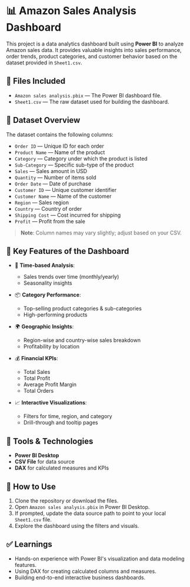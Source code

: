 # 📊 Amazon Sales Analysis Dashboard

This project is a data analytics dashboard built using **Power BI** to analyze Amazon sales data. It provides valuable insights into sales performance, order trends, product categories, and customer behavior based on the dataset provided in `Sheet1.csv`.

## 📁 Files Included

- `Amazon sales analysis.pbix` — The Power BI dashboard file.
- `Sheet1.csv` — The raw dataset used for building the dashboard.

## 🧾 Dataset Overview

The dataset contains the following columns:

- `Order ID` — Unique ID for each order
- `Product Name` — Name of the product
- `Category` — Category under which the product is listed
- `Sub-Category` — Specific sub-type of the product
- `Sales` — Sales amount in USD
- `Quantity` — Number of items sold
- `Order Date` — Date of purchase
- `Customer ID` — Unique customer identifier
- `Customer Name` — Name of the customer
- `Region` — Sales region
- `Country` — Country of order
- `Shipping Cost` — Cost incurred for shipping
- `Profit` — Profit from the sale

> **Note**: Column names may vary slightly; adjust based on your CSV.

## 📌 Key Features of the Dashboard

- 📅 **Time-based Analysis**:
  - Sales trends over time (monthly/yearly)
  - Seasonality insights

- 📦 **Category Performance**:
  - Top-selling product categories & sub-categories
  - High-performing products

- 🌍 **Geographic Insights**:
  - Region-wise and country-wise sales breakdown
  - Profitability by location

- 💰 **Financial KPIs**:
  - Total Sales
  - Total Profit
  - Average Profit Margin
  - Total Orders

- 📈 **Interactive Visualizations**:
  - Filters for time, region, and category
  - Drill-through and tooltip pages

## 🔧 Tools & Technologies

- **Power BI Desktop**
- **CSV File** for data source
- **DAX** for calculated measures and KPIs

## 🚀 How to Use

1. Clone the repository or download the files.
2. Open `Amazon sales analysis.pbix` in Power BI Desktop.
3. If prompted, update the data source path to point to your local `Sheet1.csv` file.
4. Explore the dashboard using the filters and visuals.


## ✅ Learnings

- Hands-on experience with Power BI's visualization and data modeling features.
- Using DAX for creating calculated columns and measures.
- Building end-to-end interactive business dashboards.





